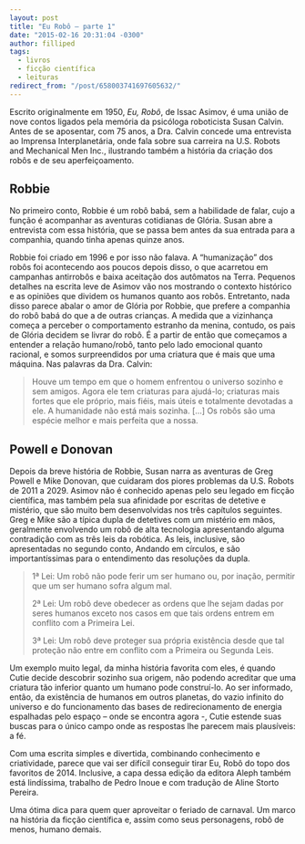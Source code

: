 ```yaml
---
layout: post
title: "Eu Robô — parte 1"
date: "2015-02-16 20:31:04 -0300"
author: filliped
tags:
  - livros
  - ficção científica
  - leituras
redirect_from: "/post/658003741697605632/"
---
```

Escrito originalmente em 1950, _Eu, Robô_, de Issac Asimov, é uma união de nove contos ligados pela memória da psicóloga roboticista Susan Calvin. Antes de se aposentar, com 75 anos, a Dra. Calvin concede uma entrevista ao Imprensa Interplanetária, onde fala sobre sua carreira na U.S. Robots and Mechanical Men Inc., ilustrando também a história da criação dos robôs e de seu aperfeiçoamento.

## Robbie

No primeiro conto, Robbie é um robô babá, sem a habilidade de falar, cujo a função é acompanhar as aventuras cotidianas de Glória. Susan abre a entrevista com essa história, que se passa bem antes da sua entrada para a companhia, quando tinha apenas quinze anos.

Robbie foi criado em 1996 e por isso não falava. A “humanização” dos robôs foi acontecendo aos poucos depois disso, o que acarretou em campanhas antirrobôs e baixa aceitação dos autômatos na Terra. Pequenos detalhes na escrita leve de Asimov vão nos mostrando o contexto histórico e as opiniões que dividem os humanos quanto aos robôs. Entretanto, nada disso parece abalar o amor de Glória por Robbie, que prefere a companhia do robô babá do que a de outras crianças. A medida que a vizinhança começa a perceber o comportamento estranho da menina, contudo, os pais de Glória decidem se livrar do robô. É a partir de então que começamos a entender a relação humano/robô, tanto pelo lado emocional quanto racional, e somos surpreendidos por uma criatura que é mais que uma máquina. Nas palavras da Dra. Calvin:

> Houve um tempo em que o homem enfrentou o universo sozinho e sem amigos. Agora ele tem criaturas para ajudá-lo; criaturas mais fortes que ele próprio, mais fiéis, mais úteis e totalmente devotadas a ele. A humanidade não está mais sozinha. […] Os robôs são uma espécie melhor e mais perfeita que a nossa.

## Powell e Donovan

Depois da breve história de Robbie, Susan narra as aventuras de Greg Powell e Mike Donovan, que cuidaram dos piores problemas da U.S. Robots de 2011 a 2029. Asimov não é conhecido apenas pelo seu legado em ficção científica, mas também pela sua afinidade por escritas de detetive e mistério, que são muito bem desenvolvidas nos três capítulos seguintes. Greg e Mike são a típica dupla de detetives com um mistério em mãos, geralmente envolvendo um robô de alta tecnologia apresentando alguma contradição com as três leis da robótica. As leis, inclusive, são apresentadas no segundo conto, Andando em círculos, e são importantíssimas para o entendimento das resoluções da dupla.

> 1ª Lei: Um robô não pode ferir um ser humano ou, por inação, permitir que um ser humano sofra algum mal.
>
> 2ª Lei: Um robô deve obedecer as ordens que lhe sejam dadas por seres humanos exceto nos casos em que tais ordens entrem em conflito com a Primeira Lei.
>
> 3ª Lei: Um robô deve proteger sua própria existência desde que tal proteção não entre em conflito com a Primeira ou Segunda Leis.

Um exemplo muito legal, da minha história favorita com eles, é quando Cutie decide descobrir sozinho sua origem, não podendo acreditar que uma criatura tão inferior quanto um humano pode construí-lo. Ao ser informado, então, da existência de humanos em outros planetas, do vazio infinito do universo e do funcionamento das bases de redirecionamento de energia espalhadas pelo espaço – onde se encontra agora -, Cutie estende suas buscas para o único campo onde as respostas lhe parecem mais plausíveis: a fé.

Com uma escrita simples e divertida, combinando conhecimento e criatividade, parece que vai ser difícil conseguir tirar Eu, Robô do topo dos favoritos de 2014. Inclusive, a capa dessa edição da editora Aleph também está lindíssima, trabalho de Pedro Inoue e com tradução de Aline Storto Pereira.

Uma ótima dica para quem quer aproveitar o feriado de carnaval. Um marco na história da ficção científica e, assim como seus personagens, robô de menos, humano demais.
